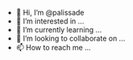 - 👋 Hi, I’m @palissade
- 👀 I’m interested in ...
- 🌱 I’m currently learning ...
- 💞️ I’m looking to collaborate on ...
- 📫 How to reach me ...

<!---
palissade/palissade is a ✨ special ✨ repository because its `README.md` (this file) appears on your GitHub profile.
You can click the Preview link to take a look at your changes.
--->
